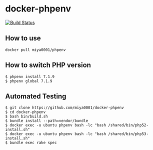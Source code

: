 # docker-phpenv

[![Build Status](https://travis-ci.org/miya0001/docker-phpenv.svg?branch=master)](https://travis-ci.org/miya0001/docker-phpenv)

## How to use

```
docker pull miya0001/phpenv
```


## How to switch PHP version

```
$ phpenv install 7.1.9
$ phpenv global 7.1.9
```

## Automated Testing

```
$ git clone https://github.com/miya0001/docker-phpenv
$ cd docker-phpenv
$ bash bin/build.sh
$ bundle install --path=vendor/bundle
$ docker exec -u ubuntu phpenv bash -lc "bash /shared/bin/php52-install.sh"
$ docker exec -u ubuntu phpenv bash -lc "bash /shared/bin/php53-install.sh"
$ bundle exec rake spec
```

